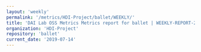 ```yaml
---
layout: 'weekly'
permalink: '/metrics/HDI-Project/ballet/WEEKLY/'
title: 'DAI Lab OSS Metrics Metrics report for ballet | WEEKLY-REPORT-2019-07-14'
organization: 'HDI-Project'
repository: 'ballet'
current_date: '2019-07-14'
---
```

